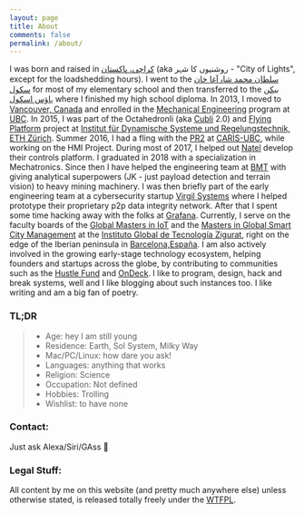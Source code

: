 ```yaml
---
layout: page
title: About
comments: false
permalink: /about/
---
```


I was born and raised in <a href="https://en.wikipedia.org/wiki/Karachi" target="_blank">کراچی، پاکستان</a> (aka روشنیوں کا شہر - "City of Lights", except for the loadshedding hours). I went to the <a href="https://www.agakhanschools.org/Pakistan/SMS/Index" target="_blank">سلطان محمد شاہ آغا خان سکول</a> for most of my elementary school and then transferred to the <a href="https://www.beaconhouse.net/" target="_blank">بیکن ہاؤس اسکول</a> where I finished my high school diploma. In 2013, I moved to <a href="https://www.youtube.com/watch?v=4Yrne0UhRRg&ab_channel=DestinationVancouver" target="_blank">Vancouver, Canada</a> and enrolled in the <a href="https://mech.ubc.ca/" target="_blank">Mechanical Engineering</a> program at <a href="https://www.ubc.ca/" target="_blank">UBC</a>. In 2015, I was part of the Octahedronli (aka <a href="https://youtu.be/n_6p-1J551Y" target="_blank">Cubli</a> 2.0) and <a href="https://www.youtube.com/watch?v=NYY9q-vs4Nw" target="_blank">Flying Platform</a> project at <a href="https://idsc.ethz.ch/" target="_blank">Institut für Dynamische Systeme und Regelungstechnik, ETH Zürich</a>. Summer 2016, I had a fling with the <a href="https://robots.ieee.org/robots/pr2/" target="_blank">PR2</a> at <a href="https://caris.mech.ubc.ca/" target="_blank">CARIS-UBC</a>, while working on the HMI Project. During most of 2017, I helped out <a href="https://www.natelenergy.com/" target="_blank">Natel</a> develop their controls platform. I graduated in 2018 with a specialization in Mechatronics. Since then I have helped the engineering team at <a href="https://www.bmt.org/" target="_blank">BMT</a> with giving analytical superpowers (JK - just payload detection and terrain vision) to heavy mining machinery. I was then briefly part of the early engineering team at a cybersecurity startup <a href="https://www.virgilsystems.com/" target="_blank">Virgil Systems</a> where I helped prototype their proprietary p2p data integrity network. After that I spent some time hacking away with the folks at <a href="https://grafana.com/" target="_blank">Grafana</a>. Currently, I serve on the faculty boards of the <a href="https://www.e-zigurat.com/innovation-school/masters-in-iot-online-internet-of-things/" target="_blank">Global Masters in IoT</a> and the <a href="https://www.e-zigurat.com/en/smart-cities-masters-program/" target="_blank">Masters in Global Smart City Management</a> at the <a href="https://www.e-zigurat.com/en/" target="_blank">Instituto Global de Tecnología Zigurat</a>, right on the edge of the Iberian peninsula in <a href="https://es.wikipedia.org/wiki/Barcelona" target="_blank">Barcelona, ​​España</a>. I am also actively involved in the growing early-stage technology ecosystem, helping founders and startups across the globe, by contributing to communities such as the <a href="https://www.hustlefund.vc/" target="_blank">Hustle Fund</a> and <a href="https://www.beondeck.com/" target="_blank">OnDeck</a>. I like to program, design, hack and break systems, well and I like blogging about such instances too. I like writing and am a big fan of poetry.  

### TL;DR

> * Age: hey I am still young
> * Residence: Earth, Sol System, Milky Way
> * Mac/PC/Linux: how dare you ask!
> * Languages: anything that works
> * Religion: Science
> * Occupation: Not defined 
> * Hobbies: Trolling
> * Wishlist: to have none

### Contact:

Just ask Alexa/Siri/GAss :speech_balloon:

### Legal Stuff:

All content by me on this website (and pretty much anywhere else) unless otherwise stated, is released totally freely under the <a href="http://www.wtfpl.net/" target="_blank">WTFPL</a>.  